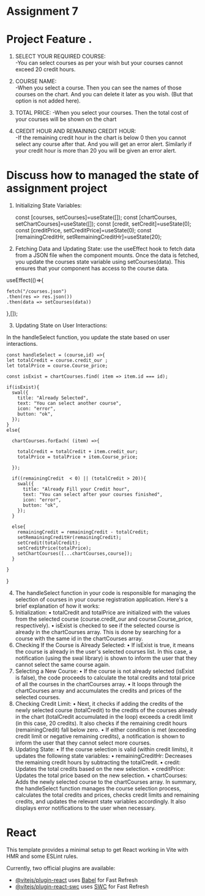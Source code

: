 # Assignment 7

# Project Feature .
 1. SELECT YOUR REQUIRED COURSE:   
-You can select courses as per your wish but your courses cannot exceed 20 credit hours.

 2. COURSE NAME:  
-When you select a course. Then you can see the names of those courses on the chart. And you can delete it later as you wish. (But that option is not added here).

 3. TOTAL PRICE: 
-When you select your courses. Then the total cost of your courses will be shown on the chart

 4. CREDIT HOUR AND REMAINING CREDIT HOUR:  
-If the remaining credit hour in the chart is below 0 then you cannot select any course after that. And you will get an error alert. Similarly if your credit hour is more than 20 you will be given an error alert.

# Discuss how to managed the state of assignment project

1. Initializing State Variables:

    
    const [courses, setCourses]=useState([]);
    const [chartCourses, setChartCourses]=useState([]);
    const [credit, setCredit]=useState(0);
    const [creditPrice, setCreditPrice]=useState(0);
    const [remainingCreditHr, setRemainingCreditHr]=useState(20);
    


2. Fetching Data and Updating State:
use the useEffect hook to fetch data from a JSON file when the component mounts. Once the data is fetched, you update the courses state variable using setCourses(data). This ensures that your component has access to the course data.

useEffect(()=>{

    fetch("/courses.json")
    .then(res => res.json())
    .then(data => setCourses(data))
  },[]);




3. Updating State on User Interactions:

In the handleSelect function, you update the state based on user interactions.

    
    const handleSelect = (course,id) =>{
    let totalCredit = course.credit_our ;
    let totalPrice = course.Course_price;
    
    const isExist = chartCourses.find( item => item.id === id);

    if(isExist){
      swal({
        title: "Already Selected",
        text: "You can select another course",
        icon: "error",
        button: "ok",
      });
    }
    else{  

      chartCourses.forEach( (item) =>{

        totalCredit = totalCredit + item.credit_our;
        totalPrice = totalPrice + item.Course_price;
 
      });

      if((remainingCredit  < 0) || (totalCredit > 20)){
        swal({
          title: "Already Fill your Credit hour",
          text: "You can select after your courses finished",
          icon: "error",
          button: "ok",
        });
      }

      else{
        remainingCredit = remainingCredit - totalCredit;
        setRemainingCreditHr(remainingCredit); 
        setCredit(totalCredit);
        setCreditPrice(totalPrice);
        setChartCourses([...chartCourses,course]);
      }
 
    }
  }




4. The handleSelect function in your code is responsible for managing the selection of courses in your course registration application. Here's a brief explanation of how it works:
1.	Initialization:
•	totalCredit and totalPrice are initialized with the values from the selected course (course.credit_our and course.Course_price, respectively).
•	isExist is checked to see if the selected course is already in the chartCourses array. This is done by searching for a course with the same id in the chartCourses array.
2.	Checking If the Course is Already Selected:
•	If isExist is true, it means the course is already in the user's selected courses list. In this case, a notification (using the swal library) is shown to inform the user that they cannot select the same course again.
3.	Selecting a New Course:
•	If the course is not already selected (isExist is false), the code proceeds to calculate the total credits and total price of all the courses in the chartCourses array.
•	It loops through the chartCourses array and accumulates the credits and prices of the selected courses.
4.	Checking Credit Limit:
•	Next, it checks if adding the credits of the newly selected course (totalCredit) to the credits of the courses already in the chart (totalCredit accumulated in the loop) exceeds a credit limit (in this case, 20 credits). It also checks if the remaining credit hours (remainingCredit) fall below zero.
•	If either condition is met (exceeding credit limit or negative remaining credits), a notification is shown to inform the user that they cannot select more courses.
5.	Updating State:
•	If the course selection is valid (within credit limits), it updates the following state variables:
•	remainingCreditHr: Decreases the remaining credit hours by subtracting the totalCredit.
•	credit: Updates the total credits based on the new selection.
•	creditPrice: Updates the total price based on the new selection.
•	chartCourses: Adds the newly selected course to the chartCourses array.
In summary, the handleSelect function manages the course selection process, calculates the total credits and prices, checks credit limits and remaining credits, and updates the relevant state variables accordingly. It also displays error notifications to the user when necessary.


# React
This template provides a minimal setup to get React working in Vite with HMR and some ESLint rules.

Currently, two official plugins are available:

- [@vitejs/plugin-react](https://github.com/vitejs/vite-plugin-react/blob/main/packages/plugin-react/README.md) uses [Babel](https://babeljs.io/) for Fast Refresh
- [@vitejs/plugin-react-swc](https://github.com/vitejs/vite-plugin-react-swc) uses [SWC](https://swc.rs/) for Fast Refresh
